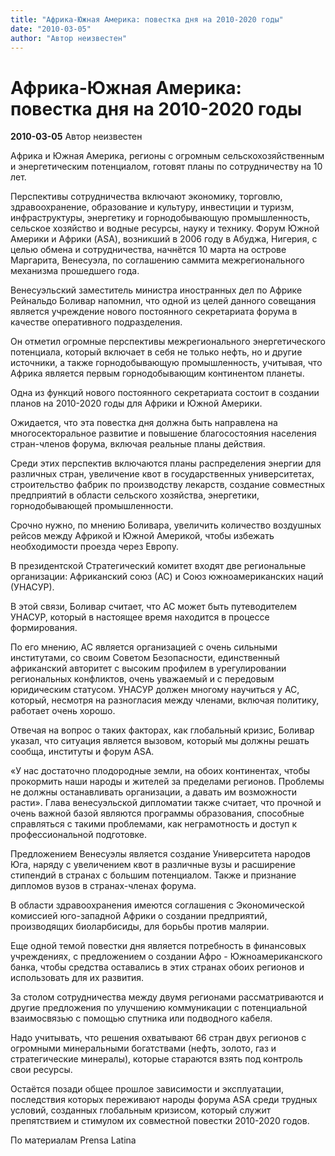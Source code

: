 ```yaml
---
title: "Африка-Южная Америка: повестка дня на 2010-2020 годы"
date: "2010-03-05"
author: "Автор неизвестен"
---
```


# Африка-Южная Америка: повестка дня на 2010-2020 годы

**2010-03-05** Автор неизвестен

Африка и Южная Америка, регионы с огромным сельскохозяйственным и энергетическим потенциалом, готовят планы по сотрудничеству на 10 лет.

Перспективы сотрудничества включают экономику, торговлю, здравоохранение, образование и культуру, инвестиции и туризм, инфраструктуры, энергетику и горнодобывающую промышленность, сельское хозяйство и водные ресурсы, науку и технику. Форум Южной Америки и Африки (ASA), возникший в 2006 году в Абуджа, Нигерия, с целью обмена и сотрудничества, начнётся 10 марта на острове Маргарита, Венесуэла, по соглашению саммита межрегионального механизма прошедшего года.

Венесуэльский заместитель министра иностранных дел по Африке Рейнальдо Боливар напомнил, что одной из целей данного совещания является учреждение нового постоянного секретариата форума в качестве оперативного подразделения.

Он отметил огромные перспективы межрегионального энергетического потенциала, который включает в себя не только нефть, но и другие источники, а также горнодобывающую промышленность, учитывая, что Африка является первым горнодобывающим континентом планеты.

Одна из функций нового постоянного секретариата состоит в создании планов на 2010-2020 годы для Африки и Южной Америки.

Ожидается, что эта повестка дня должна быть направлена на многосекторальное развитие и повышение благосостояния населения стран-членов форума, включая реальные планы действия.

Среди этих перспектив включаются планы распределения энергии для различных стран, увеличение квот в государственных университетах, строительство фабрик по производству лекарств, создание совместных предприятий в области сельского хозяйства, энергетики, горнодобывающей промышленности.

Срочно нужно, по мнению Боливара, увеличить количество воздушных рейсов между Африкой и Южной Америкой, чтобы избежать необходимости проезда через Европу.

В президентской Стратегический комитет входят две региональные организации: Африканский союз (АС) и Союз южноамериканских наций (УНАСУР).

В этой связи, Боливар считает, что АС может быть путеводителем УНАСУР, который в настоящее время находится в процессе формирования.

По его мнению, АС является организацией с очень сильными институтами, со своим Советом Безопасности, единственный африканский авторитет с высоким профилем в урегулировании региональных конфликтов, очень уважаемый и с передовым юридическим статусом. УНАСУР должен многому научиться у АС, который, несмотря на разногласия между членами, включая политику, работает очень хорошо.

Отвечая на вопрос о таких факторах, как глобальный кризис, Боливар указал, что ситуация является вызовом, который мы должны решать сообща, институты и форум ASA.

«У нас достаточно плодородные земли, на обоих континентах, чтобы прокормить наши народы и жителей за пределами регионов. Проблемы не должны останавливать организации, а давать им возможности расти». Глава венесуэльской дипломатии также считает, что прочной и очень важной базой являются программы образования, способные справляться с такими проблемами, как неграмотность и доступ к профессиональной подготовке.

Предложением Венесуэлы является создание Университета народов Юга, наряду с увеличением квот в различные вузы и расширение стипендий в странах с большим потенциалом. Также и признание дипломов вузов в странах-членах форума.

В области здравоохранения имеются соглашения с Экономической комиссией юго-западной Африки о создании предприятий, производящих биоларбисиды, для борьбы против малярии.

Еще одной темой повестки дня является потребность в финансовых учреждениях, с предложением о создании Афро - Южноамериканского банка, чтобы средства оставались в этих странах обоих регионов и использовать для их развития.

За столом сотрудничества между двумя регионами рассматриваются и другие предложения по улучшению коммуникации с потенциальной взаимосвязью с помощью спутника или подводного кабеля.

Надо учитывать, что решения охватывают 66 стран двух регионов с огромными минеральными богатствами (нефть, золото, газ и стратегические минералы), которые стараются взять под контроль свои ресурсы.

Остаётся позади общее прошлое зависимости и эксплуатации, последствия которых переживают народы форума ASA среди трудных условий, созданных глобальным кризисом, который служит препятствием и стимулом их совместной повестки 2010-2020 годов.

По материалам Prensa Latina